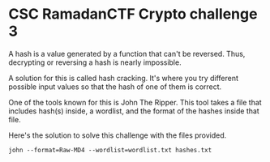 # CSC RamadanCTF Crypto challenge 3

A hash is a value generated by a function that can't be reversed. Thus, decrypting or reversing a hash is nearly impossible. 

A solution for this is called hash cracking. It's where you try different possible input values so that the hash of one of them is correct.

One of the tools known for this is John The Ripper. This tool takes a file that includes hash(s) inside, a wordlist, and the format of the hashes inside that file.

Here's the solution to solve this challenge with the files provided.

```john --format=Raw-MD4 --wordlist=wordlist.txt hashes.txt```
